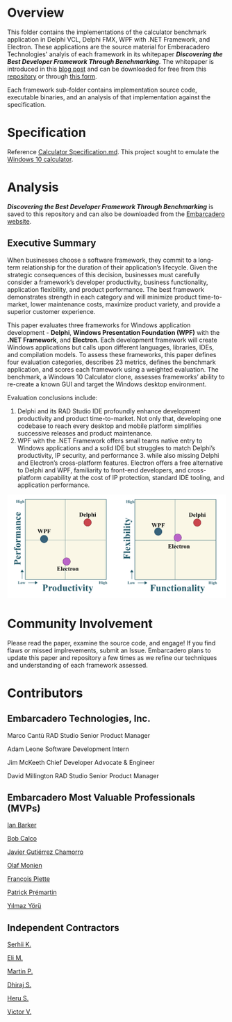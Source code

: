 # Overview

This folder contains the implementations of the calculator benchmark application in Delphi VCL, Delphi FMX, WPF with .NET Framework, and Electron.  These applications are the source material for Emberacadero Technologies' analyis of each framework in its whitepaper ***Discovering the Best Developer Framework Through Benchmarking***. The whitepaper is introduced in this [blog post](https://blogs.embarcadero.com/published-discovering-the-best-developer-framework-through-benchmarking/) and can be downloaded for free from this [repository](https://github.com/Embarcadero/ComparisonResearch/blob/main/calculator/Discovering%20the%20Best%20Developer%20Framework%20Through%20Benchmarking%2012232020.pdf) or through [this form](https://lp.embarcadero.com/Discovering_the_best_framework).

Each framework sub-folder contains implementation source code, executable binaries, and an analysis of that implementation against the specification.

# Specification
Reference [Calculator Specification.md](https://github.com/Embarcadero/ComparisonResearch/blob/main/calculator/Calculator%20Specification.md).  This project sought to emulate the [Windows 10 calculator](https://github.com/Embarcadero/ComparisonResearch/blob/main/calculator/win10calculator.png).

# Analysis
***Discovering the Best Developer Framework Through Benchmarking*** is saved to this repository and can also be downloaded from the [Embarcadero website](https://lp.embarcadero.com/Discovering_the_best_framework).


## Executive Summary
When businesses choose a software framework, they commit to a long-term relationship for the duration of their application’s lifecycle. Given the strategic consequences of this decision, businesses must carefully consider a framework’s developer productivity, business functionality, application flexibility, and product performance. The best framework demonstrates strength in each category and will minimize product time-to-market, lower maintenance costs, maximize product variety, and provide a superior customer experience. 

This paper evaluates three frameworks for Windows application development - **Delphi**, **Windows Presentation Foundation (WPF)** with the **.NET Framework**, and **Electron**. Each development framework will create Windows applications but calls upon different languages, libraries, IDEs, and compilation models. To assess these frameworks, this paper defines four evaluation categories, describes 23 metrics, defines the benchmark application, and scores each framework using a weighted evaluation. The benchmark, a Windows 10 Calculator clone, assesses frameworks’ ability to re-create a known GUI and target the Windows desktop environment.

Evaluation conclusions include:
1. Delphi and its RAD Studio IDE profoundly enhance development productivity and product time-to-market. Not only that, developing one codebase to reach every desktop and mobile platform simplifies successive releases and product maintenance.
2. WPF with the .NET Framework offers small teams native entry to Windows applications and a solid IDE but struggles to match Delphi’s productivity, IP security, and performance 3. while also missing Delphi and Electron’s cross-platform features. 
Electron offers a free alternative to Delphi and WPF, familiarity to front-end developers, and cross-platform capability at the cost of IP protection, standard IDE tooling, and application performance.

![overview of framework scores](https://github.com/Embarcadero/ComparisonResearch/blob/main/calculator/Delphi_WPF_Electron%204-metric%20chart.png)


# Community Involvement
Please read the paper, examine the source code, and engage!  If you find flaws or missed implrevements, submit an Issue.  Embarcadero plans to update this paper and repository a few times as we refine our techniques and understanding of each framework assessed.


# Contributors
## Embarcadero Technologies, Inc. 
Marco Cantù	      RAD Studio Senior Product Manager

Adam Leone	      Software Development Intern

Jim McKeeth	      Chief Developer Advocate & Engineer

David Millington	RAD Studio Senior Product Manager


## Embarcadero Most Valuable Professionals (MVPs)
[Ian Barker](https://www.codedotshow.com/blog/about/)

[Bob Calco](https://apexdatasolutions.com/news/apex-blog/)

[Javier Gutiérrez Chamorro](https://www.javiergutierrezchamorro.com/)

[Olaf Monien](https://www.developer-experts.net/en/about-us/)

[François Piette](http://francois-piette.blogspot.com/)

[Patrick Prémartin](https://developpeur-pascal.fr/page/_0-a-propos-de-l-auteur.html)

[Yılmaz Yörü](http://www.yyoru.com/)

## Independent Contractors
[Serhii K.](https://www.upwork.com/fl/serhiik)

[Eli M.](https://www.upwork.com/freelancers/~015a0a19afc2593d77)

[Martin P.](https://github.com/martin-pettersson)

[Dhiraj S.](https://www.upwork.com/freelancers/~01139eb7cc53906988)

[Heru S.](https://www.upwork.com/freelancers/~0195227b473e36e942)

[Victor V.](https://www.upwork.com/freelancers/~01393e5253b24c66e9)


